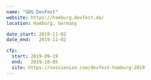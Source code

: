 ```yaml
---
name: "GDG DevFest"
website: https://hamburg.devfest.de/
location: Hamburg, Germany

date_start: 2019-11-02
date_end:   2019-11-02

cfp:
  start: 2019-09-19
  end:   2019-10-05
  site: https://sessionize.com/devfest-hamburg-2019
---
```

